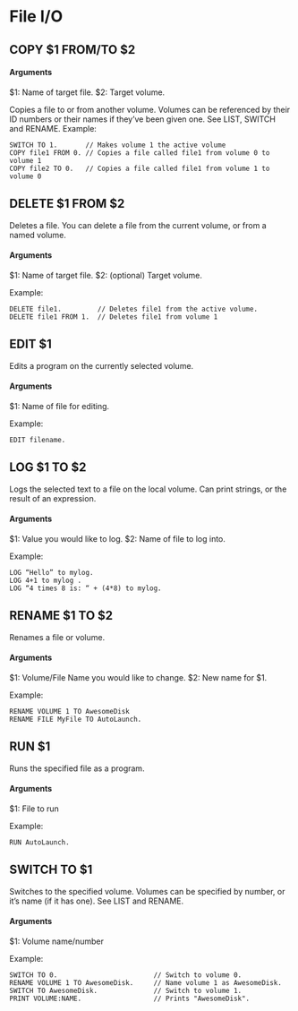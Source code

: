 File I/O
========

## COPY $1 FROM/TO $2

#### Arguments
$1: Name of target file.
$2: Target volume.

Copies a file to or from another volume. Volumes can be referenced by their ID numbers or their names if they’ve been given one. See LIST, SWITCH and RENAME.
Example:

    SWITCH TO 1.       // Makes volume 1 the active volume
    COPY file1 FROM 0. // Copies a file called file1 from volume 0 to volume 1
    COPY file2 TO 0.   // Copies a file called file1 from volume 1 to volume 0

## DELETE $1 FROM $2

Deletes a file. You can delete a file from the current volume, or from a named volume.

#### Arguments
$1: Name of target file.
$2: (optional) Target volume.

Example:

    DELETE file1.         // Deletes file1 from the active volume.
    DELETE file1 FROM 1.  // Deletes file1 from volume 1

## EDIT $1

Edits a program on the currently selected volume.

#### Arguments
$1: Name of file for editing.

Example:

    EDIT filename.

## LOG $1 TO $2

Logs the selected text to a file on the local volume. Can print strings, or the result of an expression.

#### Arguments
$1: Value you would like to log.
$2: Name of file to log into.

Example:

    LOG “Hello” to mylog.
    LOG 4+1 to mylog .
    LOG “4 times 8 is: “ + (4*8) to mylog.

## RENAME $1 TO $2

Renames a file or volume.

#### Arguments
$1: Volume/File Name you would like to change.
$2: New name for $1.

Example:

    RENAME VOLUME 1 TO AwesomeDisk
    RENAME FILE MyFile TO AutoLaunch.

## RUN $1

Runs the specified file as a program.

#### Arguments
$1: File to run

Example:

    RUN AutoLaunch.

## SWITCH TO $1

Switches to the specified volume. Volumes can be specified by number, or it’s name (if it has one). See LIST and RENAME.

#### Arguments
$1: Volume name/number

Example:

    SWITCH TO 0.                        // Switch to volume 0.
    RENAME VOLUME 1 TO AwesomeDisk.     // Name volume 1 as AwesomeDisk.
    SWITCH TO AwesomeDisk.              // Switch to volume 1.
    PRINT VOLUME:NAME.                  // Prints "AwesomeDisk".

